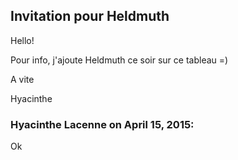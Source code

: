 ## Invitation pour Heldmuth



Hello!  
  
Pour info, j'ajoute Heldmuth ce soir sur ce tableau =)  
  
A vite  
  
Hyacinthe



### **Hyacinthe Lacenne** on April 15, 2015:



Ok




